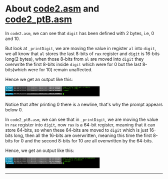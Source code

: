 # About [code2.asm](https://github.com/C0DER11101/X86_64_ASSEMBLY/blob/X86_64_Linux/code2.asm) and [code2_ptB.asm](https://github.com/C0DER11101/X86_64_ASSEMBLY/blob/X86_64_Linux/code2_ptB.asm)


In `code2.asm`, we can see that `digit` has been defined with 2 bytes, i.e, 0 and 10.

But look at `_printDigit`, we are moving the value in register `al` into `digit`, we all know that `al` stores the last 8-bits of `rax` register and `digit` is 16-bits long(2 bytes), when those 8-bits from `al` are moved into `digit` they overwrite the first 8-bits inside `digit` which were for 0 but the last 8-bits(which were for 10) remain unaffected.

Hence we get an output like this:

<img src="https://github.com/C0DER11101/X86_64_ASSEMBLY/blob/X86_64_Linux/Output1.png" width="60%" height="30%">

Notice that after printing 0 there is a newline, that's why the prompt appears below 0.

In `code2_ptB.asm`, we can see that in `_printDigit`, we are moving the value in `rax` register into `digit`, now `rax` is a 64-bit register, meaning that it can store 64-bits, so when these 64-bits are moved to `digit` which is just 16-bits long, then all the 16-bits are overwritten, meaning this time the first 8-bits for 0 and the second 8-bits for 10 are all overwritten by the 64-bits.

Hence, we get an output like this:

<img src="https://github.com/C0DER11101/X86_64_ASSEMBLY/blob/X86_64_Linux/Output2.png" width="60%" height="30%">

---
